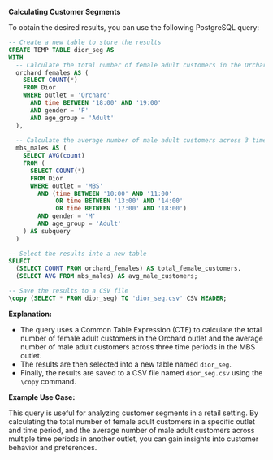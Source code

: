 **Calculating Customer Segments**

To obtain the desired results, you can use the following PostgreSQL query:

```sql
-- Create a new table to store the results
CREATE TEMP TABLE dior_seg AS
WITH 
  -- Calculate the total number of female adult customers in the Orchard outlet
  orchard_females AS (
    SELECT COUNT(*) 
    FROM Dior 
    WHERE outlet = 'Orchard' 
      AND time BETWEEN '18:00' AND '19:00' 
      AND gender = 'F' 
      AND age_group = 'Adult'
  ),
  
  -- Calculate the average number of male adult customers across 3 time periods in the MBS outlet
  mbs_males AS (
    SELECT AVG(count) 
    FROM (
      SELECT COUNT(*) 
      FROM Dior 
      WHERE outlet = 'MBS' 
        AND (time BETWEEN '10:00' AND '11:00' 
             OR time BETWEEN '13:00' AND '14:00' 
             OR time BETWEEN '17:00' AND '18:00') 
        AND gender = 'M' 
        AND age_group = 'Adult'
    ) AS subquery
  )

-- Select the results into a new table
SELECT 
  (SELECT COUNT FROM orchard_females) AS total_female_customers,
  (SELECT AVG FROM mbs_males) AS avg_male_customers;

-- Save the results to a CSV file
\copy (SELECT * FROM dior_seg) TO 'dior_seg.csv' CSV HEADER;
```

**Explanation:**

- The query uses a Common Table Expression (CTE) to calculate the total number of female adult customers in the Orchard outlet and the average number of male adult customers across three time periods in the MBS outlet.
- The results are then selected into a new table named `dior_seg`.
- Finally, the results are saved to a CSV file named `dior_seg.csv` using the `\copy` command.

**Example Use Case:**

This query is useful for analyzing customer segments in a retail setting. By calculating the total number of female adult customers in a specific outlet and time period, and the average number of male adult customers across multiple time periods in another outlet, you can gain insights into customer behavior and preferences.